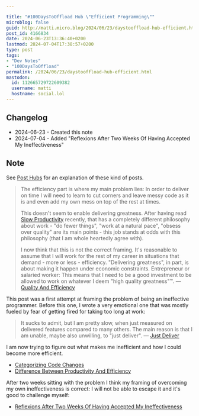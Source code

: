 ```yaml
---

title: "#100DaysToOffload Hub \"Efficient Programming\""
microblog: false
guid: http://matti.micro.blog/2024/06/23/daystooffload-hub-efficient.html
post_id: 4166834
date: 2024-06-23T13:36:40+0200
lastmod: 2024-07-04T17:38:57+0200
type: post
tags:
- "Dev Notes"
- "100DaysToOffload"
permalink: /2024/06/23/daystooffload-hub-efficient.html
mastodon:
  id: 112665729722609382
  username: matti
  hostname: social.lol
---
```

## Changelog

- 2024-06-23 - Created this note
- 2024-07-04 - Added "Reflexions After Two Weeks Of Having Accepted My Ineffectiveness"

## Note

See [Post Hubs](/2024/05/31/post-hubs.html) for an explanation of these kind of posts.

>The efficiency part is where my main problem lies: In order to deliver on time I will need to learn to cut corners and leave messy code as it is and even add my own mess on top of the rest at times.
>
>This doesn't seem to enable delivering greatness. After having read [Slow Productivity](/2024/06/05/daystooffload-review-cal.html) recently, that has a completely different philosophy about work - "do fewer things", "work at a natural pace", "obsess over quality" are its main points - this job stands at odds with this philosophy (that I am whole heartedly agree with).
>
>I now think that this is not the correct framing. It's reasonable to assume that I will work for the rest of my career in situations that demand - more or less - efficiency. "Delivering greatness", in part, is about making it happen under economic constraints. Entrepreneur or salaried worker: This means that I need to be a good investment to be allowed to work on whatever I deem "high quality greatness"™.
— [Quality And Efficiency](/2024/06/22/quality-and-efficiency.html)

This post was a first attempt at framing the problem of being an ineffective programmer. Before this one, I wrote a very emotional one that was mostly fueled by fear of getting fired for taking too long at work:

>It sucks to admit, but I am pretty slow, when just measured on delivered features compared to many others. The main reason is that I am unable, maybe also unwilling, to "just deliver".
— [Just Deliver](/2024/06/15/daystooffload-just-deliver.html)

I am now trying to figure out what makes me inefficient and how I could become more efficient.

- [Categorizing Code Changes](/2024/06/23/how-i-have.html)
- [Difference Between Productivity And Efficiency](/2024/06/23/daystooffload-difference-between.html)


After two weeks sitting with the problem I think my framing of overcoming my own ineffectiveness is correct: I will not be able to escape it and it's good to challenge myself:

- [Reflexions After Two Weeks Of Having Accepted My Ineffectiveness](/2024/07/04/daystooffload-reflexions-after.html)
